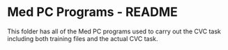 # Med PC Programs - README

This folder has all of the Med PC programs used to carry out the CVC task including both training files and the actual CVC task.
